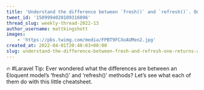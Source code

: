 ```yaml
---
title: 'Understand the difference between `fresh()` and `refresh()`. One returns a *fresh* new instance, while the other *refreshes* an existing instance'
tweet_id: '1509994020109316096'
thread_slug: weekly-thread-2022-13
author_username: mattkingshott
images:
    - 'https://pbs.twimg.com/media/FPBT9FCXoAUMen2.jpg'
created_at: 2022-04-01T20:40:03+00:00
slug: understand-the-difference-between-fresh-and-refresh-one-returns-a-fresh-new-instance-while-the-other-refreshes-an-existing-instance
---
```

🔥 #Laravel Tip: Ever wondered what the differences are between an Eloquent model’s ‘fresh()’ and ‘refresh()’ methods? Let’s see what each of them do with this little cheatsheet.